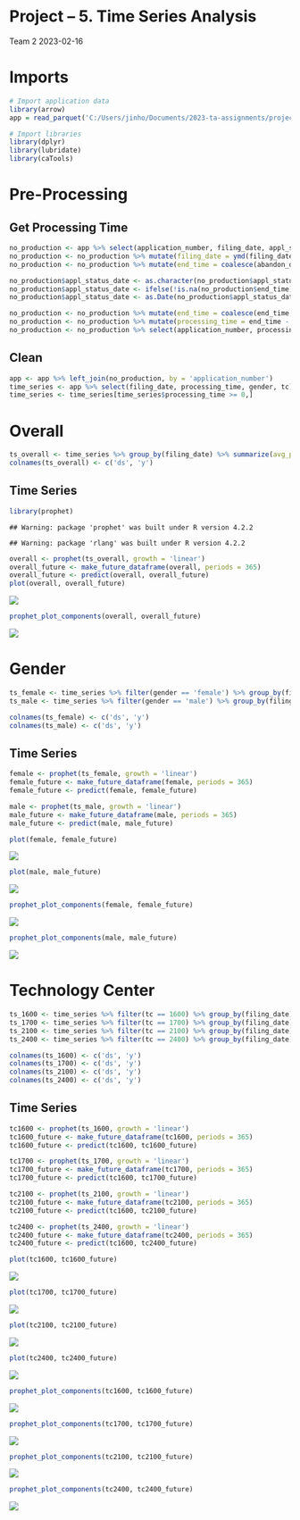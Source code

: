 Project – 5. Time Series Analysis
================
Team 2
2023-02-16

# Imports

``` r
# Import application data
library(arrow)
app = read_parquet('C:/Users/jinho/Documents/2023-ta-assignments/project_data/app_data_sample_with_race.parquet')

# Import libraries
library(dplyr)
library(lubridate)
library(caTools)
```

# Pre-Processing

## Get Processing Time

``` r
no_production <- app %>% select(application_number, filing_date, appl_status_date, patent_issue_date, abandon_date)
no_production <- no_production %>% mutate(filing_date = ymd(filing_date), appl_status_date = as_date(dmy_hms(appl_status_date)))
no_production <- no_production %>% mutate(end_time = coalesce(abandon_date, patent_issue_date))

no_production$appl_status_date <- as.character(no_production$appl_status_date)
no_production$appl_status_date <- ifelse(!is.na(no_production$end_time), NA, no_production$appl_status_date)
no_production$appl_status_date <- as.Date(no_production$appl_status_date, "%Y-%m-%d")

no_production <- no_production %>% mutate(end_time = coalesce(end_time, appl_status_date))
no_production <- no_production %>% mutate(processing_time = end_time - filing_date)
no_production <- no_production %>% select(application_number, processing_time)
```

## Clean

``` r
app <- app %>% left_join(no_production, by = 'application_number')
time_series <- app %>% select(filing_date, processing_time, gender, tc)
time_series <- time_series[time_series$processing_time >= 0,]
```

# Overall

``` r
ts_overall <- time_series %>% group_by(filing_date) %>% summarize(avg_processing = as.numeric(mean(processing_time)))
colnames(ts_overall) <- c('ds', 'y')
```

## Time Series

``` r
library(prophet)
```

    ## Warning: package 'prophet' was built under R version 4.2.2

    ## Warning: package 'rlang' was built under R version 4.2.2

``` r
overall <- prophet(ts_overall, growth = 'linear')
overall_future <- make_future_dataframe(overall, periods = 365)
overall_future <- predict(overall, overall_future)
plot(overall, overall_future)
```

![](project_5_time_series_files/figure-gfm/unnamed-chunk-5-1.png)<!-- -->

``` r
prophet_plot_components(overall, overall_future)
```

![](project_5_time_series_files/figure-gfm/unnamed-chunk-6-1.png)<!-- -->

# Gender

``` r
ts_female <- time_series %>% filter(gender == 'female') %>% group_by(filing_date) %>% summarize(avg_processing = as.numeric(mean(processing_time)))
ts_male <- time_series %>% filter(gender == 'male') %>% group_by(filing_date) %>% summarize(avg_processing = as.numeric(mean(processing_time)))

colnames(ts_female) <- c('ds', 'y')
colnames(ts_male) <- c('ds', 'y')
```

## Time Series

``` r
female <- prophet(ts_female, growth = 'linear')
female_future <- make_future_dataframe(female, periods = 365)
female_future <- predict(female, female_future)

male <- prophet(ts_male, growth = 'linear')
male_future <- make_future_dataframe(male, periods = 365)
male_future <- predict(male, male_future)
```

``` r
plot(female, female_future)
```

![](project_5_time_series_files/figure-gfm/unnamed-chunk-9-1.png)<!-- -->

``` r
plot(male, male_future)
```

![](project_5_time_series_files/figure-gfm/unnamed-chunk-9-2.png)<!-- -->

``` r
prophet_plot_components(female, female_future)
```

![](project_5_time_series_files/figure-gfm/unnamed-chunk-10-1.png)<!-- -->

``` r
prophet_plot_components(male, male_future)
```

![](project_5_time_series_files/figure-gfm/unnamed-chunk-10-2.png)<!-- -->

# Technology Center

``` r
ts_1600 <- time_series %>% filter(tc == 1600) %>% group_by(filing_date) %>% summarize(avg_processing = as.numeric(mean(processing_time)))
ts_1700 <- time_series %>% filter(tc == 1700) %>% group_by(filing_date) %>% summarize(avg_processing = as.numeric(mean(processing_time)))
ts_2100 <- time_series %>% filter(tc == 2100) %>% group_by(filing_date) %>% summarize(avg_processing = as.numeric(mean(processing_time)))
ts_2400 <- time_series %>% filter(tc == 2400) %>% group_by(filing_date) %>% summarize(avg_processing = as.numeric(mean(processing_time)))

colnames(ts_1600) <- c('ds', 'y')
colnames(ts_1700) <- c('ds', 'y')
colnames(ts_2100) <- c('ds', 'y')
colnames(ts_2400) <- c('ds', 'y')
```

## Time Series

``` r
tc1600 <- prophet(ts_1600, growth = 'linear')
tc1600_future <- make_future_dataframe(tc1600, periods = 365)
tc1600_future <- predict(tc1600, tc1600_future)

tc1700 <- prophet(ts_1700, growth = 'linear')
tc1700_future <- make_future_dataframe(tc1700, periods = 365)
tc1700_future <- predict(tc1600, tc1700_future)

tc2100 <- prophet(ts_2100, growth = 'linear')
tc2100_future <- make_future_dataframe(tc2100, periods = 365)
tc2100_future <- predict(tc1600, tc2100_future)

tc2400 <- prophet(ts_2400, growth = 'linear')
tc2400_future <- make_future_dataframe(tc2400, periods = 365)
tc2400_future <- predict(tc1600, tc2400_future)
```

``` r
plot(tc1600, tc1600_future)
```

![](project_5_time_series_files/figure-gfm/unnamed-chunk-13-1.png)<!-- -->

``` r
plot(tc1700, tc1700_future)
```

![](project_5_time_series_files/figure-gfm/unnamed-chunk-13-2.png)<!-- -->

``` r
plot(tc2100, tc2100_future)
```

![](project_5_time_series_files/figure-gfm/unnamed-chunk-13-3.png)<!-- -->

``` r
plot(tc2400, tc2400_future)
```

![](project_5_time_series_files/figure-gfm/unnamed-chunk-13-4.png)<!-- -->

``` r
prophet_plot_components(tc1600, tc1600_future)
```

![](project_5_time_series_files/figure-gfm/unnamed-chunk-14-1.png)<!-- -->

``` r
prophet_plot_components(tc1700, tc1700_future)
```

![](project_5_time_series_files/figure-gfm/unnamed-chunk-14-2.png)<!-- -->

``` r
prophet_plot_components(tc2100, tc2100_future)
```

![](project_5_time_series_files/figure-gfm/unnamed-chunk-14-3.png)<!-- -->

``` r
prophet_plot_components(tc2400, tc2400_future)
```

![](project_5_time_series_files/figure-gfm/unnamed-chunk-14-4.png)<!-- -->
